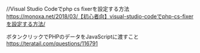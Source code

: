 //Visual Studio Codeでphp cs fixerを設定する方法
https://monoxa.net/2018/03/【初心者向】visual-studio-codeでphp-cs-fixerを設定する方法/


ボタンクリックでPHPのデータをJavaScriptに渡すこと
https://teratail.com/questions/116791
